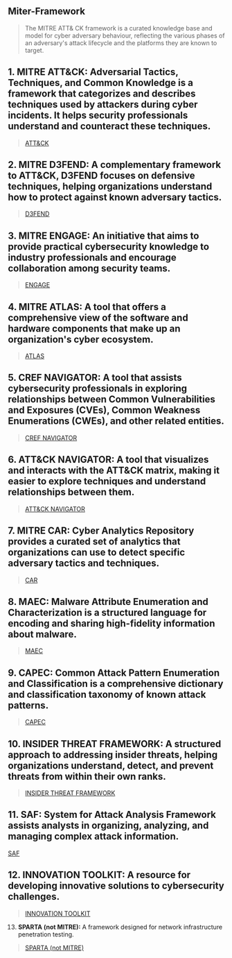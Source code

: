 ## Miter-Framework
> The MITRE ATT&amp; CK framework is a curated knowledge base and model for cyber adversary behaviour, reflecting the various phases of an adversary's attack lifecycle and the platforms they are known to target.

## 1. **MITRE ATT&CK:** Adversarial Tactics, Techniques, and Common Knowledge is a framework that categorizes and describes techniques used by attackers during cyber incidents. It helps security professionals understand and counteract these techniques.
> [ATT&CK](https://attack.mitre.org/)

## 2. MITRE D3FEND: A complementary framework to ATT&CK, D3FEND focuses on defensive techniques, helping organizations understand how to protect against known adversary tactics.
> [D3FEND](https://d3fend.mitre.org/)

## 3. **MITRE ENGAGE:** An initiative that aims to provide practical cybersecurity knowledge to industry professionals and encourage collaboration among security teams.
> [ENGAGE](https://engage.mitre.org/)

## 4. **MITRE ATLAS:** A tool that offers a comprehensive view of the software and hardware components that make up an organization's cyber ecosystem.
> [ATLAS](https://atlas.mitre.org/)

## 5. **CREF NAVIGATOR:** A tool that assists cybersecurity professionals in exploring relationships between Common Vulnerabilities and Exposures (CVEs), Common Weakness Enumerations (CWEs), and other related entities.
> [CREF NAVIGATOR](https://lnkd.in/dv6gecGY)

## 6. **ATT&CK NAVIGATOR:** A tool that visualizes and interacts with the ATT&CK matrix, making it easier to explore techniques and understand relationships between them.
> [ATT&CK NAVIGATOR](https://lnkd.in/ebjisdW6)

## 7. **MITRE CAR:** Cyber Analytics Repository provides a curated set of analytics that organizations can use to detect specific adversary tactics and techniques.
> [CAR](https://car.mitre.org/)

## 8. **MAEC:** Malware Attribute Enumeration and Characterization is a structured language for encoding and sharing high-fidelity information about malware.
> [MAEC](https://lnkd.in/drXBPvXm)

## 9. **CAPEC:** Common Attack Pattern Enumeration and Classification is a comprehensive dictionary and classification taxonomy of known attack patterns.
> [CAPEC](https://capec.mitre.org/)

## 10. **INSIDER THREAT FRAMEWORK:** A structured approach to addressing insider threats, helping organizations understand, detect, and prevent threats from within their own ranks.
> [INSIDER THREAT FRAMEWORK](https://lnkd.in/dbCD2BUD)

## 11. **SAF:** System for Attack Analysis Framework assists analysts in organizing, analyzing, and managing complex attack information.
[SAF](https://saf.mitre.org/)

## 12. **INNOVATION TOOLKIT:** A resource for developing innovative solutions to cybersecurity challenges.
> [INNOVATION TOOLKIT](https://itk.mitre.org/)

13. **SPARTA (not MITRE):** A framework designed for network infrastructure penetration testing.
> [SPARTA (not MITRE)](https://lnkd.in/drm5f9ZQ)

    
